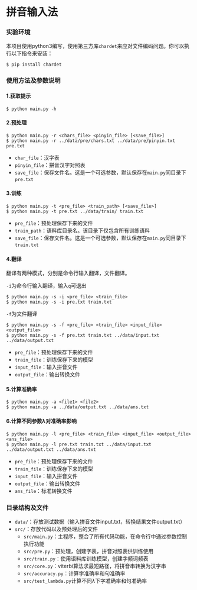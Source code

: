 # 拼音输入法


### 实验环境

本项目使用python3编写，使用第三方库`chardet`来应对文件编码问题。你可以执行以下指令来安装：

```
$ pip install chardet
```



### 使用方法及参数说明

#### 1.获取提示

```
$ python main.py -h
```

#### 2.预处理

```
$ python main.py -r <chars_file> <pinyin_file> [<save_file>]
$ python main.py -r ../data/pre/chars.txt ../data/pre/pinyin.txt pre.txt
```

* `char_file`：汉字表
* `pinyin_file`：拼音汉字对照表
* `save_file`：保存文件名。这是一个可选参数，默认保存在`main.py`同目录下`pre.txt`

#### 3.训练

```
$ python main.py -t <pre_file> <train_path> [<save_file>]
$ python main.py -t pre.txt ../data/train/ train.txt
```

* `pre_file`：预处理保存下来的文件
* `train_path`：语料库目录名。该目录下仅包含所有训练语料
* `save_file`：保存文件名。这是一个可选参数，默认保存在`main.py`同目录下`train.txt`

#### 4.翻译

翻译有两种模式，分别是命令行输入翻译，文件翻译。

`-i`为命令行输入翻译，输入`q`可退出

```
$ python main.py -s -i <pre_file> <train_file>
$ python main.py -s -i pre.txt train.txt
```

`-f`为文件翻译

```
$ python main.py -s -f <pre_file> <train_file> <input_file> <output_file>
$ python main.py -s -f pre.txt train.txt ../data/input.txt ../data/output.txt
```

* `pre_file`：预处理保存下来的文件
* `train_file`：训练保存下来的模型
* `input_file`：输入拼音文件
* `output_file`：输出转换文件

#### 5.计算准确率

```
$ python main.py -a <file1> <file2>
$ python main.py -a ../data/output.txt ../data/ans.txt
```

#### 6.计算不同参数$\lambda$对准确率影响

```
$ python main.py -l <pre_file> <train_file> <input_file> <output_file> <ans_file>
$ python main.py -l pre.txt train.txt ../data/input.txt ../data/output.txt ../data/ans.txt
```

* `pre_file`：预处理保存下来的文件
* `train_file`：训练保存下来的模型
* `input_file`：输入拼音文件
* `output_file`：输出转换文件
* `ans_file`：标准转换文件



### 目录结构及文件

* `data/`：存放测试数据（输入拼音文件input.txt，转换结果文件output.txt）
* `src/`：存放代码以及预处理后的文件
  * `src/main.py`：主程序，整合了所有代码功能，在命令行中通过参数控制执行功能
  * `src/pre.py`：预处理，创建字表，拼音对照表供训练使用
  * `src/train.py`：使用语料库训练模型，创建字频词频表
  * `src/core.py`：viterbi算法求最短路径，将拼音串转换为汉字串
  * `src/accuracy.py`：计算字准确率和句准确率
  * `src/test_lambda.py`计算不同$\lambda$下字准确率和句准确率

